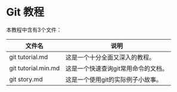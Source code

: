 # Git 教程

本教程中含有3个文件：

| 文件名 | 说明 |
| ---- | ---- |
| git tutorial.md | 这是一个十分全面又深入的教程。 |
| git tutorial.min.md | 这是一个快速查询git常用命令的文档。 |
| git story.md | 这是一个使用git的实际例子小故事。 |
